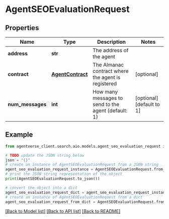 # AgentSEOEvaluationRequest


## Properties

Name | Type | Description | Notes
------------ | ------------- | ------------- | -------------
**address** | **str** | The address of the agent | 
**contract** | [**AgentContract**](AgentContract.md) | The Almanac contract where the agent is registered | [optional] 
**num_messages** | **int** | How many messages to send to the agent (default: 1) | [optional] [default to 1]

## Example

```python
from agentverse_client.search.aio.models.agent_seo_evaluation_request import AgentSEOEvaluationRequest

# TODO update the JSON string below
json = "{}"
# create an instance of AgentSEOEvaluationRequest from a JSON string
agent_seo_evaluation_request_instance = AgentSEOEvaluationRequest.from_json(json)
# print the JSON string representation of the object
print(AgentSEOEvaluationRequest.to_json())

# convert the object into a dict
agent_seo_evaluation_request_dict = agent_seo_evaluation_request_instance.to_dict()
# create an instance of AgentSEOEvaluationRequest from a dict
agent_seo_evaluation_request_from_dict = AgentSEOEvaluationRequest.from_dict(agent_seo_evaluation_request_dict)
```
[[Back to Model list]](../README.md#documentation-for-models) [[Back to API list]](../README.md#documentation-for-api-endpoints) [[Back to README]](../README.md)


